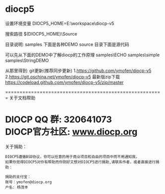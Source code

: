 diocp5
======

设置环境变量
DIOCP5_HOME=E:\workspace\diocp-v5

搜索路径
$(DIOCP5_HOME)\Source


目录说明:
  samples                        下面是各种DEMO
  source                         目录下面是源代码
  
可以先从下面的DEMO中了解diocp的工作原理
  samples\ECHO
  samples\simple
  samples\StringDEMO
  
从那里得到:
 git更新(推荐同步更新)
  1.https://github.com/ymofen/diocp-v5
  2.https://git.oschina.net/ymofen/diocp-v5
 最新版zip下载
  https://codeload.github.com/ymofen/diocp-v5/zip/master

=======================================================
关于文档帮助

DIOCP QQ 群: 320641073  
DIOCP官方社区: www.diocp.org
=======================================================

关于捐助：

	DIOCP5遵循BSD协议，你可以任意的用于商业项目和自由的项目中而不用通知我，
	如果你觉得DIOCP5对你有帮助而你刚好又想对DIOCP5进行捐助,请联系作者，或者直接进行捐助：

	捐助的支付宝：
	账号：ymofen@diocp.org
	户名: 杨茂丰

  
   
